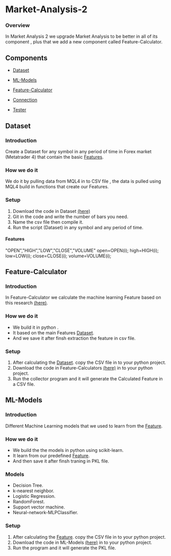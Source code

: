 # Market-Analysis-2

### Overview

In Market Analysis 2 we upgrade Market Analysis to be better in  all of its component , plus that we add a new component called Feature-Calculator.

## Components

* [Dataset](#Dataset)

* [ML-Models](#ML-Models)

* [Feature-Calculator](#Feature-Calculator)

* [Connection](#Connection)

* [Tester](#Tester)

## Dataset

### Introduction

Create a Dataset for any symbol in any period of time in Forex market (Metatrader 4) that contain the basic [Features](#Features).

### How we do it
We do it by pulling data from MQL4 in to CSV file , the data is pulled using MQL4 build in functions that create our Features.

### Setup
1. Download the code in Dataset [(here)](https://github.com/Financial-ML/Market-Analysis-2/tree/master/DataSet)
1. Git in the code and write the number of bars you need.
1. Name the csv file then compile it.
1. Run the script (Dataset) in any symbol and any period of time.
#### Features
"OPEN","HIGH","LOW","CLOSE","VOLUME"
      open=OPEN(i);
      high=HIGH(i);
      low=LOW(i);
      close=CLOSE(i);
      volume=VOLUME(i);
   
## Feature-Calculator
### Introduction
In Feature-Calculator we calculate the machine learning Feature based on this research [(here)](http://www.wseas.us/e-library/conferences/2011/Penang/ACRE/ACRE-05.pdf).

### How we do it
* We build it in python .
* It based on the main Features [Dataset](#Dataset).
* And we save it after finsh extraction the feature in csv file.

### Setup
1. After calculating the [Dataset](#Dataset). copy the CSV file in to your python project.
1. Download the code in Feature-Calculators [(here)](https://github.com/Financial-ML/Market-Analysis-2/tree/master/Feature-Calculator) in to your python project.
1. Run the collector program and it will generate the Calculated Feature in a CSV file.



## ML-Models

### Introduction
Different Machine Learning models that we used to learn from the [Feature](#Feature-Calculator).

### How we do it
* We build the the models in python using scikit-learn.
* It learn from our predefined [Feature](#Feature-Calculator).
* And then save it after finsh traning in PKL file.

### Models
* Decision Tree.
* k-nearest neighbor.
* Logistic Regression.
* RandomForest.
* Support vector machine.
* Neural-network-MLPClassifier.

### Setup
1. After calculating the [Feature](#Feature-Calculator). copy the CSV file in to your python project.
1. Download the code in ML-Models [(here)](https://github.com/Financial-ML/Market-Analysis-2/tree/master/ML-Models) in to your python project.
1. Run the program and it will generate the PKL file.

